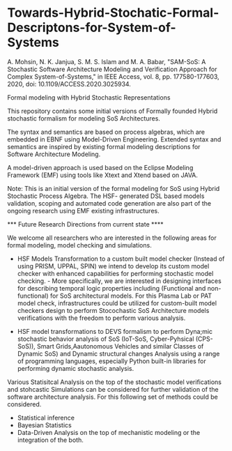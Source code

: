 # Towards-Hybrid-Stochatic-Formal-Descriptons-for-System-of-Systems
A. Mohsin, N. K. Janjua, S. M. S. Islam and M. A. Babar, "SAM-SoS: A Stochastic Software Architecture Modeling and Verification Approach for Complex System-of-Systems," in IEEE Access, vol. 8, pp. 177580-177603, 2020, doi: 10.1109/ACCESS.2020.3025934.



Formal modeling with Hybrid Stochastic Representations

This repository contains some initial versions of Formally founded Hybrid stochastic formalism for modeling SoS Architectures.

The syntax and semantics are based on process algebras, which are embedded in EBNF using Model-Driven Engineering. Extended syntax and semantics are inspired by existing formal modeling descriptions for Software Architecture Modeling.

A model-driven approach is used based on the Eclipse Modeling Framework (EMF) using tools like Xtext and Xtend based on JAVA.

Note: This is an initial version of the formal modeling for SoS using Hybrid Stochastic Process Algebra. The HSF- generated DSL based models validation, scoping and automated code generation are also part of the ongoing research using EMF existing infrastructures. 

*** Future Research Directions from current state ****

We welcome all researchers who are interested in the following areas for formal modeling, model checking and simulations. 

- HSF Models Transformation to a custom built model checker (Instead of using PRISM, UPPAL, SPIN) we intend to develop its custom model checker with enhanced capabilities for performing stochastic model checking. 
           -    More specifically, we are interested in designing interfaces for describing temporal logic properties including (Functional and non-functional) for SoS architectural models. For this Plasma Lab or PAT model check, infrastructures could be utilized for custom-built model checkers design to perform Stocochastic SoS Architecture models verifications with the freedom to perform various analysis. 
           
-  HSF model transformations to DEVS formalism to perform Dyna;mic stochastic behavior analysis of SoS (IoT-SoS, Cyber-Pyhsical (CPS-SoS)), Smart Grids,Aautonomous Vehicles and similar Classes of Dynamic SoS) and Dynamic structural changes Analysis using a range of programming languages, especially Python built-in libraries for performing dynamic stochastic analysis. 

Various Statisitcal Analysis on the top of the stochastic model verifications and stohcastic Simulations can be considered for further validation of the software architecture analysis. For this following set of methods could be considered. 

- Statistical inference 
- Bayesian Statistics
- Data-Driven Analysis on the top of mechanistic modeling or the integration of the both.
